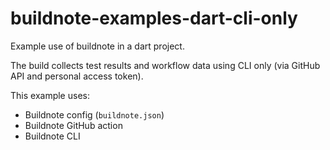 # buildnote-examples-dart-cli-only

Example use of buildnote in a dart project.

The build collects test results and workflow data using CLI only (via GitHub API and personal access token).

This example uses:
- Buildnote config (`buildnote.json`)
- Buildnote GitHub action
- Buildnote CLI